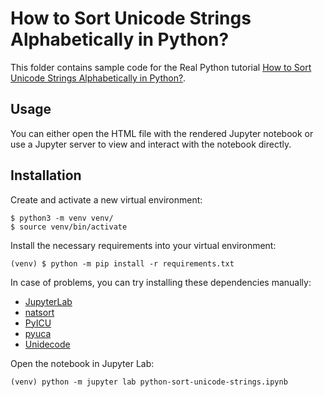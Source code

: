 # How to Sort Unicode Strings Alphabetically in Python?

This folder contains sample code for the Real Python tutorial [How to Sort Unicode Strings Alphabetically in Python?](https://realpython.com/python-sort-unicode-strings/).

## Usage

You can either open the HTML file with the rendered Jupyter notebook or use a Jupyter server to view and interact with the notebook directly.

## Installation

Create and activate a new virtual environment:

```shell
$ python3 -m venv venv/
$ source venv/bin/activate
```

Install the necessary requirements into your virtual environment:

```shell
(venv) $ python -m pip install -r requirements.txt
```

In case of problems, you can try installing these dependencies manually:

- [JupyterLab](https://pypi.org/project/jupyterlab/)
- [natsort](https://pypi.org/project/natsort/)
- [PyICU](https://pypi.org/project/PyICU/)
- [pyuca](https://pypi.org/project/pyuca/)
- [Unidecode](https://pypi.org/project/Unidecode/)

Open the notebook in Jupyter Lab:

```shell
(venv) python -m jupyter lab python-sort-unicode-strings.ipynb
```
